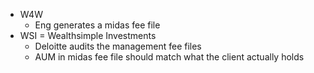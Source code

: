 - W4W
	- Eng generates a midas fee file
- WSI = Wealthsimple Investments
	- Deloitte audits the management fee files
	- AUM in midas fee file should match what the client actually holds